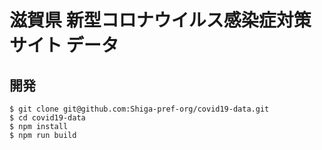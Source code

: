 # 滋賀県 新型コロナウイルス感染症対策サイト データ

## 開発

```shell
$ git clone git@github.com:Shiga-pref-org/covid19-data.git
$ cd covid19-data
$ npm install
$ npm run build
```
